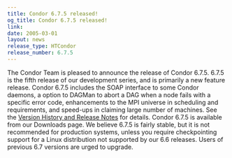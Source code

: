```yaml
---
title: Condor 6.7.5 released!
og_title: Condor 6.7.5 released!
link: 
date: 2005-03-01
layout: news
release_type: HTCondor
release_number: 6.7.5
---
```


The Condor Team is pleased to announce the release of Condor 6.7.5.  6.7.5 is the fifth release of our development series, and is primarily a new feature release. Condor 6.7.5 includes the SOAP interface to some Condor daemons, a option to DAGMan to abort a DAG when a node fails with a specific error code, enhancements to the MPI universe in scheduling and requirements, and speed-ups in claiming large number of machines. See the <a href="manual/latest-dev/9_Version_History.html"> Version History and Release Notes</a> for details. Condor 6.7.5 is available from our Downloads page. We believe 6.7.5 is fairly stable, but it is not recommended for production systems, unless you require checkpointing support for a Linux distribution not supported by our 6.6 releases. Users of previous 6.7 versions are urged to upgrade.
